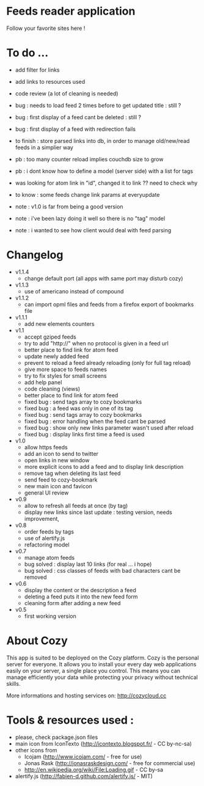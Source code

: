 # Feeds reader application

Follow your favorite sites here !

# To do ...

* add filter for links
* add links to resources used
* code review (a lot of cleaning is needed)
* bug : needs to load feed 2 times before to get updated title : still ?
* bug : first display of a feed cant be deleted : still ?
* bug : first display of a feed with redirection fails
* to finish : store parsed links into db, 
              in order to manage old/new/read feeds in a simplier way
* pb : too many counter reload implies couchdb size to grow
* pb : i dont know how to define a model (server side) with a list for tags
* was looking for atom link in "id", changed it to link ?? need to check why

* to know : some feeds change link params at everyupdate

* note : v1.0 is far from being a good version
* note : i've been lazy doing it well so there is no "tag" model
* note : i wanted to see how client would deal with feed parsing


# Changelog

* v1.1.4
  * change default port (all apps with same port may disturb cozy)
* v1.1.3
  * use of americano instead of compound
* v1.1.2
  * can import opml files and feeds from a firefox export of bookmarks file
* v1.1.1
  * add new elements counters
* v1.1
  * accept gziped feeds
  * try to add "http://" when no protocol is given in a feed url
  * better place to find link for atom feed 
  * update newly added feed
  * prevent to reload a feed already reloading (only for full tag reload)
  * give more space to feeds names
  * try to fix styles for small screens
  * add help panel
  * code cleaning (views)
  * better place to find link for atom feed 
  * fixed bug : send tags array to cozy bookmarks
  * fixed bug : a feed was only in one of its tag
  * fixed bug : send tags array to cozy bookmarks
  * fixed bug : error handling when the feed cant be parsed
  * fixed bug : show only new links parameter wasn't used after reload
  * fixed bug : display links first time a feed is used
* v1.0
  * allow https feeds
  * add an icon to send to twitter
  * open links in new window
  * more explicit icons to add a feed and to display link description
  * remove tag when deleting its last feed
  * send feed to cozy-bookmark
  * new main icon and favicon
  * general UI review
* v0.9
  * allow to refresh all feeds at once (by tag)
  * display new links since last update : testing version, needs improvement, 
* v0.8
  * order feeds by tags
  * use of alertify.js
  * refactoring model
* v0.7
  * manage atom feeds
  * bug solved : display last 10 links (for real ... i hope)
  * bug solved : css classes of feeds with bad characters cant be removed
* v0.6
  * display the content or the description a feed
  * deleting a feed puts it into the new feed form
  * cleaning form after adding a new feed
* v0.5
  * first working version


# About Cozy

This app is suited to be deployed on the Cozy platform. Cozy is the personal
server for everyone. It allows you to install your every day web applications 
easily on your server, a single place you control. This means you can manage 
efficiently your data while protecting your privacy without technical skills.

More informations and hosting services on:
http://cozycloud.cc


# Tools & resources used :

* please, check package.json files
* main icon from IconTexto (http://icontexto.blogspot.fr/ - CC by-nc-sa)
* other icons from
  * Icojam (http://www.icojam.com/ - free for use)
  * Jonas Rask (http://jonasraskdesign.com/ - free for commercial use)
  * http://en.wikipedia.org/wiki/File:Loading.gif - CC by-sa
* alertify.js (http://fabien-d.github.com/alertify.js/ - MIT)

